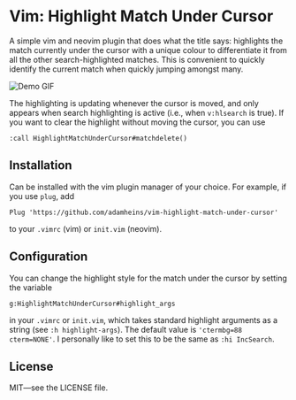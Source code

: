 # Vim: Highlight Match Under Cursor

A simple vim and neovim plugin that does what the title says: highlights the
match currently under the cursor with a unique colour to differentiate it from
all the other search-highlighted matches. This is convenient to quickly
identify the current match when quickly jumping amongst many.

![Demo GIF](https://github.com/adamheins/vim-highlight-match-under-cursor/blob/master/demo/demo.gif)

The highlighting is updating whenever the cursor is moved, and only appears
when search highlighting is active (i.e., when `v:hlsearch` is true). If you
want to clear the highlight without moving the cursor, you can use
```
:call HighlightMatchUnderCursor#matchdelete()
```

## Installation

Can be installed with the vim plugin manager of your choice. For example, if
you use `plug`, add
```
Plug 'https://github.com/adamheins/vim-highlight-match-under-cursor'
```
to your `.vimrc` (vim) or `init.vim` (neovim).

## Configuration

You can change the highlight style for the match under the cursor by setting
the variable
```
g:HighlightMatchUnderCursor#highlight_args
```
in your `.vimrc` or `init.vim`, which takes standard highlight arguments as a
string (see `:h highlight-args`). The default value is `'ctermbg=88
cterm=NONE'`. I personally like to set this to be the same as `:hi IncSearch`.

## License

MIT&mdash;see the LICENSE file.
